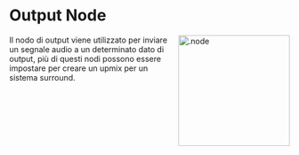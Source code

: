 # Output Node

<img align="right" style="margin-left: 8px;" src="https://cdn.discordapp.com/attachments/667464431562653706/1052196997697904680/output_node.png" alt=".node" width="200"/>

Il nodo di output viene utilizzato per inviare un segnale audio a un determinato dato di output, più di questi nodi possono essere impostare
per creare un upmix per un sistema surround.
